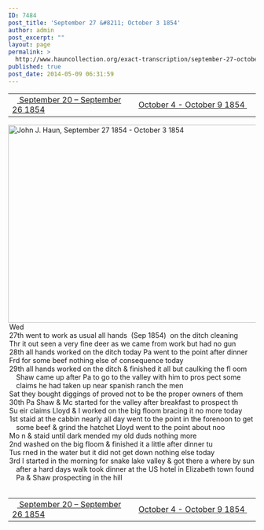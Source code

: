 ```yaml
---
ID: 7484
post_title: 'September 27 &#8211; October 3 1854'
author: admin
post_excerpt: ""
layout: page
permalink: >
  http://www.hauncollection.org/exact-transcription/september-27-october-3-1854/
published: true
post_date: 2014-05-09 06:31:59
---
```

<table style="width: 100%;" align="center">
<tbody>
<tr>
<td width="50%"><a title="September 20 – September 26 1854" href="http://www.hauncollection.org/version-2/version-ii-series-i/september-20-september-26-1854/"><img src="https://lh3.googleusercontent.com/-EFJpxxNiPNw/VqgtWBCZrMI/AAAAAAAAAFU/WfY4lPFWWkg/s800-Ic42/Soeb-Plain-Arrows-8-10px.png" alt="" width="10" height="10" /> September 20 – September 26 1854</a></td>
<td style="text-align: right;"><a title="October 4 – October 9 1854" href="http://www.hauncollection.org/version-2/version-ii-series-i/october-4-october-9-1854/"> October 4 - October 9 1854 <img src="https://lh3.googleusercontent.com/-67k0cYlpXHw/VqgtWKz1MXI/AAAAAAAAAFU/k9PW_Piyurk/s800-Ic42/Soeb-Plain-Arrows-5-10px.png" alt="" width="10" height="10" /></a></td>
</tr>
</tbody>
</table>
<a href="http://www.hauncollection.org/wp-content/uploads/John Haun/JJH_055_September 27 1854 - October 3 1854.JPG" target="_blank" rel="noopener"><img class="alignnone wp-image-2285 size-large" src="http://www.hauncollection.org/wp-content/uploads/John Haun/JJH_055_September 27 1854 - October 3 1854-1024x682.jpg" alt="John J. Haun, September 27 1854 - October 3 1854" width="604" height="402" /></a>
<div style="text-indent: -1em; padding-left: 16px;">Wed</div>
<div style="text-indent: -1em; padding-left: 16px;">27th went to work as usual all hands  (Sep 1854)  on the ditch cleaning</div>
<div style="text-indent: -1em; padding-left: 16px;">Thr it out seen a very fine deer as we came from work but had no gun</div>
<div style="text-indent: -1em; padding-left: 16px;">28th all hands worked on the ditch today Pa went to the point after dinner</div>
<div style="text-indent: -1em; padding-left: 16px;">Frd for some beef nothing else of consequence today</div>
<div style="text-indent: -1em; padding-left: 16px;">29th all hands worked on the ditch &amp; finished it all but caulking the fl
oom Shaw came up after Pa to go to the valley with him to pros
pect some claims he had taken up near spanish ranch the men</div>
<div style="text-indent: -1em; padding-left: 16px;">Sat they bought diggings of proved not to be the proper owners of them</div>
<div style="text-indent: -1em; padding-left: 16px;">30th Pa Shaw &amp; Mc started for the valley after breakfast to prospect th</div>
<div style="text-indent: -1em; padding-left: 16px;">Su eir claims Lloyd &amp; I worked on the big floom bracing it no more today</div>
<div style="text-indent: -1em; padding-left: 16px;">1st staid at the cabbin nearly all day went to the point in the forenoon
to get some beef &amp; grind the hatchet Lloyd went to the point about noo</div>
<div style="text-indent: -1em; padding-left: 16px;">Mo n &amp; staid until dark mended my old duds nothing more</div>
<div style="text-indent: -1em; padding-left: 16px;">2nd washed on the big floom &amp; finished it a little after dinner tu</div>
<div style="text-indent: -1em; padding-left: 16px;">Tus rned in the water but it did not get down nothing else today</div>
<div style="text-indent: -1em; padding-left: 16px;">3rd I started in the morning for snake lake valley &amp; got there a where
by sun after a hard days walk took dinner at the US hotel
in Elizabeth town found Pa &amp; Shaw prospecting in the hill</div>
&nbsp;
<table style="width: 100%;" align="center">
<tbody>
<tr>
<td width="50%"><a title="September 20 – September 26 1854" href="http://www.hauncollection.org/version-2/version-ii-series-i/september-20-september-26-1854/"><img src="https://lh3.googleusercontent.com/-EFJpxxNiPNw/VqgtWBCZrMI/AAAAAAAAAFU/WfY4lPFWWkg/s800-Ic42/Soeb-Plain-Arrows-8-10px.png" alt="" width="10" height="10" /> September 20 – September 26 1854</a></td>
<td style="text-align: right;"><a title="October 4 – October 9 1854" href="http://www.hauncollection.org/version-2/version-ii-series-i/october-4-october-9-1854/"> October 4 - October 9 1854 <img src="https://lh3.googleusercontent.com/-67k0cYlpXHw/VqgtWKz1MXI/AAAAAAAAAFU/k9PW_Piyurk/s800-Ic42/Soeb-Plain-Arrows-5-10px.png" alt="" width="10" height="10" /></a></td>
</tr>
</tbody>
</table>